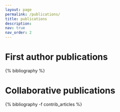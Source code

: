 ```yaml
---
layout: page
permalink: /publications/
title: publications
description: 
nav: true
nav_order: 2
---
```


<!-- _pages/publications.md -->
<div class="publications">
<h1> First author publications </h1>

{% bibliography %}

<h1> Collaborative publications </h1>

{% bibliography -f contrib_articles %}

</div>
